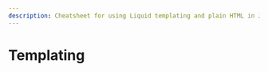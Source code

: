 ```yaml
---
description: Cheatsheet for using Liquid templating and plain HTML in Jekyll projects
---
```

# Templating
